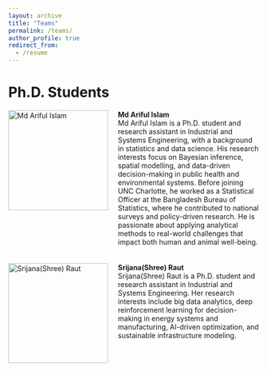 ```yaml
---
layout: archive
title: "Teams"
permalink: /teams/
author_profile: true
redirect_from:
  - /resume
---
```


Ph.D. Students
======

<div style="display: flex; align-items: flex-start;">
  <img src="{{ site.baseurl }}/assets/images/Pic_Arif.jpg" alt="Md Ariful Islam" style="width: 200px; margin-right: 20px;" />
  <div>
    <strong>Md Ariful Islam</strong><br />
    Md Ariful Islam is a Ph.D. student and research assistant in Industrial and Systems Engineering, with a background in statistics and data science. His research interests focus on Bayesian inference, spatial modelling, and data-driven decision-making in public health and environmental systems. Before joining UNC Charlotte, he worked as a Statistical Officer at the Bangladesh Bureau of Statistics, where he contributed to national surveys and policy-driven research. He is passionate about applying analytical methods to real-world challenges that impact both human and animal well-being.
  </div>
</div>
<br><br>


<div style="display: flex; align-items: flex-start;">
  <img src="{{ site.baseurl }}/assets/images/Shree.png" alt="Srijana(Shree) Raut" style="width: 200px; margin-right: 20px;" />
  <div>
    <strong>Srijana(Shree) Raut</strong><br />
    Srijana(Shree) Raut is a Ph.D. student and research assistant in Industrial and Systems Engineering. Her research interests include big data analytics, deep reinforcement learning for decision-making in energy systems and manufacturing, AI-driven optimization, and sustainable infrastructure modeling.
  </div>
</div>
<br><br>
